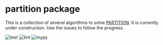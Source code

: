 # partition package

This is a collection of several algorithms to solve [PARTITION](https://en.wikipedia.org/wiki/Partition_problem).
It is currently under construction.
Use the issues to follow the progress.

![test](https://github.com/llueder/partitionpy/actions/workflows/python-app.yml/badge.svg) ![lint](https://github.com/llueder/partitionpy/actions/workflows/pylint.yml/badge.svg) ![mypy](https://github.com/llueder/partitionpy/actions/workflows/mypy.yml/badge.svg)